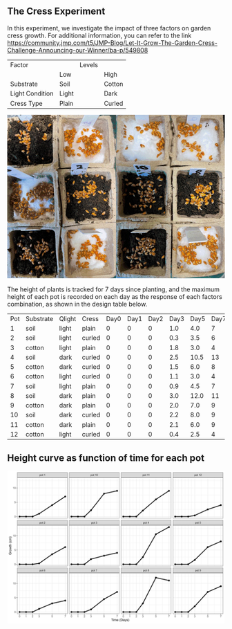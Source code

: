 ## The Cress Experiment
In this experiment, we investigate the impact of three factors on garden cress growth.
For additional information, you can refer to the link https://community.jmp.com/t5/JMP-Blog/Let-It-Grow-The-Garden-Cress-Challenge-Announcing-our-Winner/ba-p/549808

<div align="center">

|       |       |          |       |
| -     | -     | -        | -     |
|Factor           |       | Levels   |       |
|                 |   Low  ||     High       |
|Substrate        |Soil    ||Cotton          |
|Light Condition  |Light   ||Dark            |
|Cress Type       |Plain   ||Curled          |

<div

<p align="center">
  <img src="The Garden Cress Challenge.gif">
</p>


<div style="text-align: left;">
  <p>The height of plants is tracked for 7 days since planting, and the maximum height of each pot is recorded on each day as the response of each factors combination, as shown in the design table below.
  </p>

<div align="center">

|     |          |       |        |     |     |    |     |      |    |
|  -  |     -    |   -   |   -    |  -  |  -  |  - |  -  |  -   | -  |
|  Pot| Substrate| Qlight|  Cress |Day0 |Day1 |Day2| Day3| Day5 |Day7|
|1    |  soil    |light | plain   | 0   | 0   | 0  |1.0 | 4.0   | 7|
|2    |  soil    |light |curled   | 0   | 0   | 0  |0.3 | 3.5   | 6|
|3    |cotton    |light | plain   | 0   | 0   | 0  |1.8 | 3.0   | 4|
|4    |  soil    | dark |curled   | 0   | 0   | 0  |2.5 |10.5   |13|
|5    |cotton    | dark |curled   | 0   | 0   | 0  |1.5 | 6.0   | 8|
|6    |cotton    |light |curled   | 0   | 0   | 0  |1.1 | 3.0   | 4|
|7    |  soil    |light | plain   | 0   | 0   | 0  |0.9 | 4.5   | 7|
|8    |  soil    | dark | plain   | 0   | 0   | 0  |3.0 |12.0   |11|
|9    |cotton    | dark | plain   | 0   | 0   | 0  |2.0 | 7.0   | 9|
|10   |   soil   |  dark| curled  |  0  |  0  |  0 | 2.2|  8.0  |  9|
|11   | cotton   |  dark|  plain  |  0  |  0  |  0 | 2.1|  6.0  |  9|
|12   | cotton   | light| curled  |  0  |  0  |  0 | 0.4|  2.5  |  4| 

</div>

## Height curve as function of time for each pot
<p align="center">
  <img src="Growth Data.png">
</p>